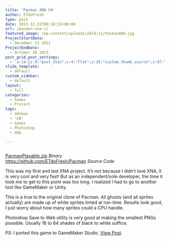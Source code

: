 ```yaml
---
title: 'Pacman XNA C#'
author: ETdoFresh
type: post
date: 2013-12-31T00:10:52+00:00
url: /pacman-xna-c/
featured_image: /wp-content/uploads/2014/11/PacmanXNA.jpg
ProjectStartDate:
  - December 23 2012
ProjectEndDate:
  - October 20 2013
post_grid_post_settings:
  - 'a:14:{s:9:"post_skin";s:4:"flat";s:19:"custom_thumb_source";s:97:"https://www.etdofresh.com/wp-content/plugins/post-grid/assets/frontend/css/images/placeholder.png";s:16:"thumb_custom_url";s:0:"";s:17:"font_awesome_icon";s:0:"";s:23:"font_awesome_icon_color";s:0:"";s:22:"font_awesome_icon_size";s:0:"";s:17:"custom_youtube_id";s:0:"";s:15:"custom_vimeo_id";s:0:"";s:21:"custom_dailymotion_id";s:0:"";s:14:"custom_mp3_url";s:0:"";s:20:"custom_soundcloud_id";s:0:"";s:16:"custom_video_MP4";s:0:"";s:16:"custom_video_OGV";s:0:"";s:17:"custom_video_WEBM";s:0:"";}'
slide_template:
  - default
custom_sidebar:
  - default
layout:
  - full
categories:
  - Games
  - Project
tags:
  - 3dsmax
  - 'C#'
  - Games
  - Photoshop
  - XNA

---
```

<div class="wp-block-columns has-2-columns">
  <div class="wp-block-column">
    <figure class="wp-block-image"><img src="https://www.etdofresh.com/wp-content/uploads/2014/11/PacmanXNA.jpg" alt="" class="wp-image-88" srcset="http://localhost/wp-content/uploads/2014/11/PacmanXNA.jpg 806w, http://localhost/wp-content/uploads/2014/11/PacmanXNA-300x189.jpg 300w, http://localhost/wp-content/uploads/2014/11/PacmanXNA-768x485.jpg 768w" sizes="(max-width: 806px) 100vw, 806px" /></figure>
  </div>
  
  <div class="wp-block-column">
  </div>
</div>

<p class="SoftwareLink">
  <a href="http://www.etdofresh.com/wp-content/uploads/2014/11/PacmanPlayable.zip">PacmanPlayable.zip</a> <em>Binary</em><br /><a href="https://github.com/ETdoFresh/Pacman">https://github.com/ETdoFresh/Pacman</a> <em>Source Code</em>
</p>

This was my first and last XNA project. It&#8217;s not because I didn&#8217;t love XNA, it is very cool and very fast! But as an independent/sole developer, the time it took me to get to this point was too long. I realized I had to go to another tool like GameMaker or Unity.

<!--more-->This is a true to the original clone of Pacman. All ghosts (and all sprites actually) are made up of white sprites tinted at run-time. Results look good, I just worry about how many sprites could a CPU handle.

Photoshop Save to Web utility is very good at making the smallest PNGs possible. Usually 16 to 64 shades of black to white suffice.

PS: I ported this game to GameMaker Studio. [View Post][1].

 [1]: http://www.dragndream.com/blog/?p=80 "Intro to Pacman HD Clone"